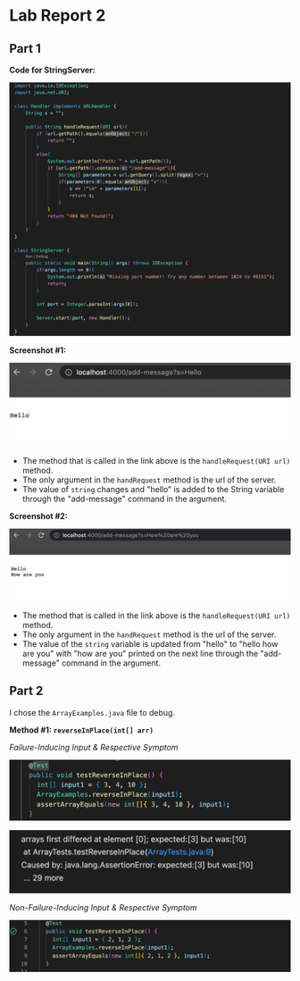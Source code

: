 # Lab Report 2

## Part 1

**Code for StringServer:**

![Image](StringServerCode.jpg)


**Screenshot #1:**

![Image](ss1.jpg)

- The method that is called in the link above is the `handleRequest(URI url)` method. 
- The only argument in the `handRequest` method is the url of the server.
- The value of `string` changes and "hello" is added to the String variable through the "add-message" command in the argument.



**Screenshot #2:**

![Image](ss2.jpg)

- The method that is called in the link above is the `handleRequest(URI url)` method. 
- The only argument in the `handRequest` method is the url of the server.
- The value of the `string` variable is updated from "hello" to "hello how are you" with "how are you" printed on the next line through the "add-message" command in the argument.



## Part 2

I chose the `ArrayExamples.java` file to debug.

**Method #1: `reverseInPlace(int[] arr)`**

*Failure-Inducing Input & Respective Symptom*

   ![Image](TestReverseInPlace.jpg)


   ![Image](ReverseInPlaceSymptom.jpg)

 *Non-Failure-Inducing Input & Respective Symptom*

   ![Image](ReverseInPlaceSymptomNFT.jpg)

